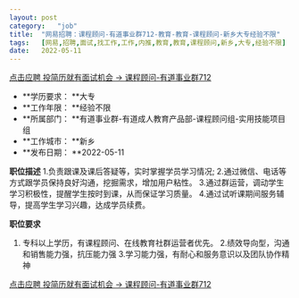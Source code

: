 ```yaml
---
layout:	post
category:	"job"
title:	"网易招聘：课程顾问-有道事业群712-教育-教育-课程顾问-新乡大专经验不限"
tags:	[网易,招聘,面试,找工作,工作,内推,教育,教育,课程顾问,新乡,大专,经验不限]
date:	2022-05-11
---
```


[点击应聘 投简历就有面试机会 -> 课程顾问-有道事业群712](http://mobile.bole.netease.com/bole/boleDetail?id=40172&employeeId=346f03c3cda5f04c&key=all)



- **学历要求： **大专
- **工作年限： **经验不限
- **所属部门： **有道事业群-有道成人教育产品部-课程顾问组-实用技能项目组
- **工作城市： **新乡
- **发布日期： **2022-05-11



**职位描述**
1.负责跟课及课后答疑等，实时掌握学员学习情况;
2.通过微信、电话等方式跟学员保持良好沟通，挖掘需求，增加用户粘性。
3.通过群运营，调动学生学习积极性，提醒学生按时到课，从而保证学习质量。
4.通过试听课期间服务辅导，提高学生学习兴趣，达成学员续费。




**职位要求**
1. 专科以上学历，有课程顾问、在线教育社群运营者优先。
2.绩效导向型，沟通和销售能力强，抗压能力强
3.学习能力强，有耐心和服务意识以及团队协作精神



[点击应聘 投简历就有面试机会 -> 课程顾问-有道事业群712](http://mobile.bole.netease.com/bole/boleDetail?id=40172&employeeId=346f03c3cda5f04c&key=all)